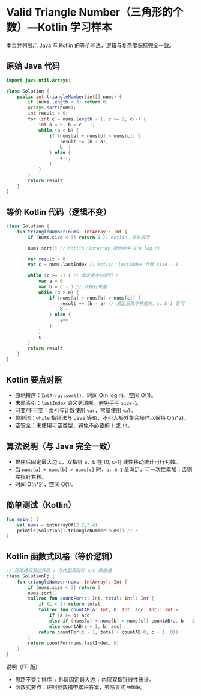 # Valid Triangle Number（三角形的个数）—Kotlin 学习样本

本页并列展示 Java 与 Kotlin 的等价写法，逻辑与复杂度保持完全一致。

## 原始 Java 代码

```java
import java.util.Arrays;

class Solution {
    public int triangleNumber(int[] nums) {
        if (nums.length < 3) return 0;
        Arrays.sort(nums);
        int result = 0;
        for (int c = nums.length - 1; c >= 2; c--) {
            int a = 0, b = c - 1;
            while (a < b) {
                if (nums[a] + nums[b] > nums[c]) {
                    result += (b - a);
                    b--;
                } else {
                    a++;
                }
            }
        }
        return result;
    }
}
```

## 等价 Kotlin 代码（逻辑不变）

```kotlin
class Solution {
    fun triangleNumber(nums: IntArray): Int {
        if (nums.size < 3) return 0 // Kotlin：提前返回

        nums.sort() // Kotlin：IntArray 原地排序 O(n log n)

        var result = 0
        var c = nums.lastIndex // Kotlin：lastIndex 代替 size - 1

        while (c >= 2) { // 固定最大边索引 c
            var a = 0
            var b = c - 1 // 双指针夹逼
            while (b > a) {
                if (nums[a] + nums[b] > nums[c]) {
                    result += (b - a) // 满足三角不等式时，a..b-1 皆可
                    b--
                } else {
                    a++
                }
            }
            c--
        }
        return result
    }
}
```

## Kotlin 要点对照

- 原地排序：`IntArray.sort()`，时间 O(n log n)，空间 O(1)。
- 末尾索引：`lastIndex` 语义更清晰，避免手写 `size-1`。
- 可变/不可变：索引与计数使用 `var`，常量使用 `val`。
- 控制流：`while` 指针法与 Java 等价，不引入额外集合操作以保持 O(n^2)。
- 空安全：未使用可空类型，避免不必要的 `?` 或 `!!`。

## 算法说明（与 Java 完全一致）

- 排序后固定最大边 c，双指针 a、b 在 [0, c-1] 线性移动统计可行对数。
- 当 `nums[a] + nums[b] > nums[c]` 时，`a..b-1` 全满足，可一次性累加；否则左指针右移。
- 时间 O(n^2)，空间 O(1)。

## 简单测试（Kotlin）

```kotlin
fun main() {
    val nums = intArrayOf(2,2,3,4)
    println(Solution().triangleNumber(nums)) // 3
}
```

## Kotlin 函数式风格（等价逻辑）

```kotlin
// 用尾递归表达外层 c 与内层双指针 a/b 的推进
class SolutionFp {
    fun triangleNumber(nums: IntArray): Int {
        if (nums.size < 3) return 0
        nums.sort()
        tailrec fun countFor(c: Int, total: Int): Int {
            if (c < 2) return total
            tailrec fun countAB(a: Int, b: Int, acc: Int): Int =
                if (a >= b) acc
                else if (nums[a] + nums[b] > nums[c]) countAB(a, b - 1, acc + (b - a))
                else countAB(a + 1, b, acc)
            return countFor(c - 1, total + countAB(0, c - 1, 0))
        }
        return countFor(nums.lastIndex, 0)
    }
}
```

说明（FP 版）
- 思路不变：排序 + 外层固定最大边 + 内层双指针线性统计。
- 函数式要点：递归参数携带累积答案，去除显式 while。
